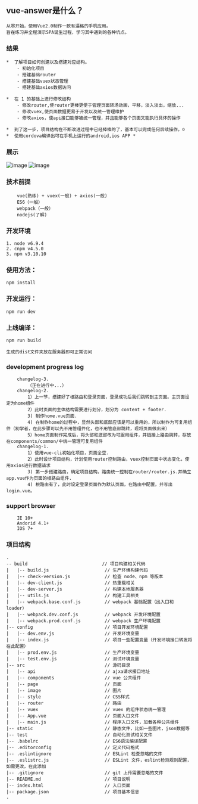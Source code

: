 ## vue-answer是什么？
    从零开始，使用Vue2.0制作一款有逼格的手机应用。
    旨在练习并全程演示SPA诞生过程，学习其中遇到的各种坑点。

### 结果
    *  了解项目如何创建以及搭建对应结构。
        - 初始化项目
        - 搭建基础router
        - 搭建基础vuex状态管理
        - 搭建基础axios数据访问

    *  在 1 的基础上进行修改结构
        - 修改router,使router更棒更便于管理页面转场动画，平移，淡入淡出，缩放...
        - 修改vuex,使页面数据更易于开发以及统一管理维护
        - 修改axios，使api接口能够被统一管理，并且能够各个页面又能执行具体的操作

    *  到了这一步，项目结构在不断改进过程中已经棒棒的了，基本可以完成任何后续操作。☺
    *  使用cordova编译出可在手机上运行的android,ios APP *

### 展示
  ![image](https://github.com/ifredom/vue-answer/tree/master/test/testsrc/1.png)
  ![image](https://github.com/ifredom/vue-answer/tree/master/test/testsrc/2.png)
### 技术前提
        vue(熟练) + vuex(一般) + axios(一般)
        ES6（一般）
        webpack（一般）
        nodejs(了解)
### 开发环境
    1. node v6.9.4
    2. cnpm v4.5.0
    3. npm v3.10.10

### 使用方法：
    npm install
### 开发运行：
    npm run dev
### 上线编译：
    npm run build

    生成的dist文件夹放在服务器即可正常访问

### development progress log
        changelog-3.
            （正在进行中...）
        changelog-2.
            1）上一节，搭建好了根路由和登录页面，登录成功后我们跳转到主页面。主页面设定为home组件
            2）此时页面的主体结构需要进行划分，划分为 content + footer.
            3) 制作home.vue页面.
            4) 在制作home的过程中，显然头部和底部应该是可以重用的，所以制作为可复用组件（初学者，在此步骤可以先不用管组件化，也不用管底部跳转，现将页面做出来）
            5）home页面制作完成后，将头部和底部改为可服用组件，并链接上路由跳转，存放在components/common/中统一管理可复用组件
        changelog-1.
            1）使用vue-cli初始化项目，页面全空.
            2）此时设计项目结构，计划使用router控制路由，vuex控制页面中状态变化，使用axios进行数据请求
            3) 第一步搭建路由，确定项目结构。路由统一控制在router/router.js.并确立app.vue作为页面的根路由组件.
            4) 根路由有了，此时设定登录页面作为默认页面，在路由中配置，并写出login.vue。

###  support browser
        IE 10+
        Andorid 4.1+
        IOS 7+
### 项目结构
    .
    -- build                            // 项目构建相关代码
    |   |-- build.js                     // 生产环境构建代码
    |   |-- check-version.js             // 检查 node、npm 等版本
    |   |-- dev-client.js                // 热重载相关
    |   |-- dev-server.js                // 构建本地服务器
    |   |-- utils.js                     // 构建工具相关
    |   |-- webpack.base.conf.js         // webpack 基础配置（出入口和 loader）
    |   |-- webpack.dev.conf.js          // webpack 开发环境配置
    |   |-- webpack.prod.conf.js         // webpack 生产环境配置
    |-- config                           // 项目开发环境配置
    |   |-- dev.env.js                   // 开发环境变量
    |   |-- index.js                     // 项目一些配置变量（开发环境接口转发将在此配置）
    |   |-- prod.env.js                  // 生产环境变量
    |   |-- test.env.js                  // 测试环境变量
    |-- src                              // 源码目录
    |   |-- api                          // ajxa请求接口地址
    |   |-- components                   // vue 公共组件
    |   |-- page                         // 页面
    |   |-- image                        // 图片
    |   |-- style                        // CSS样式
    |   |-- router                       // 路由
    |   |-- vuex                         // vuex 的组件状态统一管理
    |   |-- App.vue                      // 页面入口文件
    |   |-- main.js                      // 程序入口文件，加载各种公共组件
    |-- static                           // 静态文件，比如一些图片，json数据等
    |-- test                             // 自动化测试相关文件
    |-- .babelrc                         // ES6语法编译配置
    |-- .editorconfig                    // 定义代码格式
    |-- .eslintignore                    // ESLint 检查忽略的文件
    |-- .eslistrc.js                     // ESLint 文件，eslint检测规则配置，如需更改，在此添加
    |-- .gitignore                       // git 上传需要忽略的文件
    |-- README.md                        // 项目说明
    |-- index.html                       // 入口页面
    |-- package.json                     // 项目基本信息
    .
